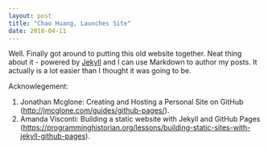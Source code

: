 ```yaml
---
layout: post
title: "Chao Huang, Launches Site"
date: 2018-04-11
---
```


Well. Finally got around to putting this old website together. Neat thing about it - powered by [Jekyll](http://jekyllrb.com) and I can use Markdown to author my posts. It actually is a lot easier than I thought it was going to be.

Acknowlegement:
1. Jonathan Mcglone: Creating and Hosting a Personal Site on GitHub (http://jmcglone.com/guides/github-pages/).
2. Amanda Visconti: Building a static website with Jekyll and GitHub Pages (https://programminghistorian.org/lessons/building-static-sites-with-jekyll-github-pages).
